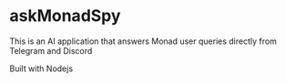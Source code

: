 # askMonadSpy
This is an AI application that answers Monad user queries directly from Telegram and Discord

Built with Nodejs
